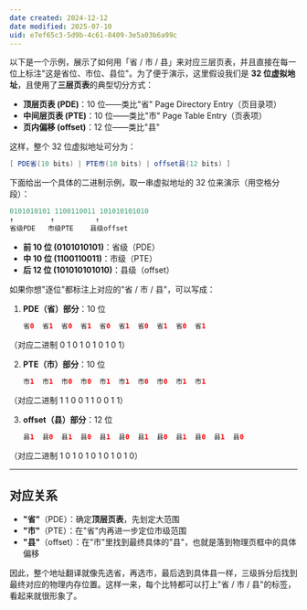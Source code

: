 ```yaml
---
date created: 2024-12-12
date modified: 2025-07-10
uid: e7ef65c3-5d9b-4c61-8409-3e5a03b6a99c
---
```


以下是一个示例，展示了如何用「省 / 市 / 县」来对应三层页表，并且直接在每一位上标注"这是省位、市位、县位"。为了便于演示，这里假设我们是 **32 位虚拟地址**，且使用了**三层页表**的典型切分方式：

- **顶层页表 (PDE)**：10 位——类比"省" Page Directory Entry（页目录项）
- **中间层页表 (PTE)**：10 位——类比"市" Page Table Entry（页表项）
- **页内偏移 (offset)**：12 位——类比"县"

这样，整个 32 位虚拟地址可分为：

```Java
[ PDE省(10 bits) | PTE市(10 bits) | offset县(12 bits) ]
```

下面给出一个具体的二进制示例，取一串虚拟地址的 32 位来演示（用空格分段）：

```Java
0101010101 1100110011 101010101010
↑         ↑          ↑           
省级PDE   市级PTE    县级offset
```

- **前 10 位 (0101010101)**：省级（PDE）
- **中 10 位 (1100110011)**：市级（PTE）
- **后 12 位 (101010101010)**：县级（offset）

如果你想"逐位"都标注上对应的"省 / 市 / 县"，可以写成：

1. **PDE（省）部分**：10 位

    ```Java
    省0  省1  省0  省1  省0  省1  省0  省1  省0  省1
    ```

（对应二进制 0 1 0 1 0 1 0 1 0 1）

    
2. **PTE（市）部分**：10 位

    ```Java
    市1  市1  市0  市0  市1  市1  市0  市0  市1  市1
    ```

（对应二进制 1 1 0 0 1 1 0 0 1 1）

    
3. **offset（县）部分**：12 位

    ```Java
    县1  县0  县1  县0  县1  县0  县1  县0  县1  县0  县1  县0
    ```

（对应二进制 1 0 1 0 1 0 1 0 1 0 1 0）

    

---

## 对应关系

- **"省"**（PDE）：确定**顶层页表**，先划定大范围
- **"市"**（PTE）：在"省"内再进一步定位市级范围
- **"县"**（offset）：在"市"里找到最终具体的"县"，也就是落到物理页框中的具体偏移

因此，整个地址翻译就像先选省，再选市，最后选到具体县一样，三级拆分后找到最终对应的物理内存位置。这样一来，每个比特都可以打上"省 / 市 / 县"的标签，看起来就很形象了。
